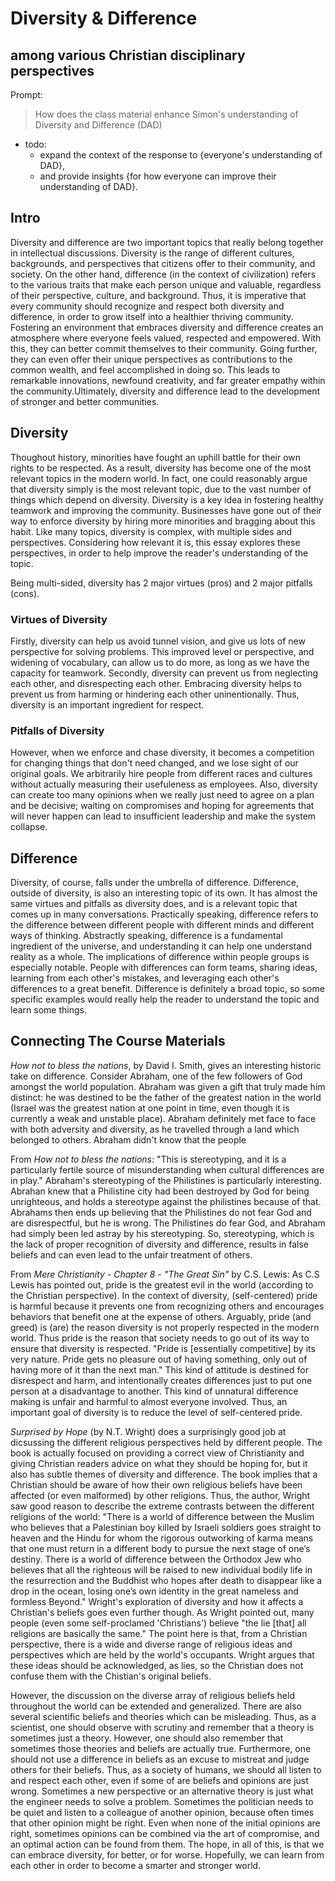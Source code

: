 
# Diversity & Difference
## among various Christian disciplinary perspectives

Prompt:
> How does the class material enhance Simon's understanding of Diversity and Difference (DAD)
* todo:
  * expand the context of the response to {everyone's understanding of DAD},
  * and provide insights {for how everyone can improve their understanding of DAD}.


## Intro
Diversity and difference are two important topics that really belong together in intellectual discussions. Diversity is the range of different cultures, backgrounds, and perspectives that citizens offer to their community, and society. On the other hand, difference (in the context of civilization) refers to the various traits that make each person unique and valuable, regardless of their perspective, culture, and background. Thus, it is imperative that every community should recognize and respect both diversity and difference, in order to grow itself into a healthier thriving community. Fostering an environment that embraces diversity and difference creates an atmosphere where everyone feels valued, respected and empowered. With this, they can better commit themselves to their community. Going further, they can even offer their unique perspectives as contributions to the common wealth, and feel accomplished in doing so. This leads to remarkable innovations, newfound creativity, and far greater empathy within the community.Ultimately, diversity and difference lead to the development of stronger and better communities.


## Diversity
Thoughout history, minorities have fought an uphill battle for their own rights to be respected. As a result, diversity has become one of the most relevant topics in the modern world. In fact, one could reasonably argue that diversity simply is the most relevant topic, due to the vast number of things which depend on diversity. Diversity is a key idea in fostering healthy teamwork and improving the community. Businesses have gone out of their way to enforce diversity by hiring more minorities and bragging about this habit. Like many topics, diversity is complex, with multiple sides and perspectives. Considering how relevant it is, this essay explores these perspectives, in order to help improve the reader's understanding of the topic.

Being multi-sided, diversity has 2 major virtues (pros) and 2 major pitfalls (cons).

### Virtues of Diversity
Firstly, diversity can help us avoid tunnel vision, and give us lots of new perspective for solving problems. This improved level or perspective, and widening of vocabulary, can allow us to do more, as long as we have the capacity for teamwork. Secondly, diversity can prevent us from neglecting each other, and disrespecting each other. Embracing diversity helps to prevent us from harming or hindering each other uninentionally. Thus, diversity is an important ingredient for respect.

### Pitfalls of Diversity
However, when we enforce and chase diversity, it becomes a competition for changing things that don't need changed, and we lose sight of our original goals. We arbitrarily hire people from different races and cultures without actually measuring their usefuleness as employees. Also, diversity can create too many opinions when we really just need to agree on a plan and be decisive; waiting on compromises and hoping for agreements that will never happen can lead to insufficient leadership and make the system collapse.

## Difference
Diversity, of course, falls under the umbrella of difference. Difference, outside of diversity, is also an interesting topic of its own. It has almost the same virtues and pitfalls as diversity does, and is a relevant topic that comes up in many conversations. Practically speaking, difference refers to the difference between different people with different minds and different ways of thinking. Abstractly speaking, difference is a fundamental ingredient of the universe, and understanding it can help one understand reality as a whole. The implications of difference within people groups is especially notable. People with differences can form teams, sharing ideas, learning from each other's mistakes, and leveraging each other's differences to a great benefit. Difference is definitely a broad topic, so some specific examples would really help the reader to understand the topic and learn some things.

## Connecting The Course Materials

*How not to bless the nations*, by David I. Smith, gives an interesting historic take on difference. Consider Abraham, one of the few followers of God amongst the world population. Abraham was given a gift that truly made him distinct: he was destined to be the father of the greatest nation in the world (Israel was the greatest nation at one point in time, even though it is currently a weak and unstable place). Abraham definitely met face to face with both adversity and diversity, as he travelled through a land which belonged to others. Abraham didn't know that the people 

From *How not to bless the nations*:
  "This is stereotyping, and it is a particularly fertile source of misunderstanding when cultural differences are in play." Abraham's stereotyping of the Philistines is particularly interesting. Abrahan knew that a Philistine city had been destroyed by God for being unrighteous, and holds a stereotype against the philistines because of that. Abrahams then ends up believing that the Philistines do not fear God and are disrespectful, but he is wrong. The Philistines do fear God, and Abraham had simply been led astray by his stereotyping. So, stereotyping, which is the lack of proper recognition of diversity and difference, results in false beliefs and can even lead to the unfair treatment of others.

From *Mere Christianity - Chapter 8 - "The Great Sin"* by C.S. Lewis:
  As C.S Lewis has pointed out, pride is the greatest evil in the world (according to the Christian perspective). In the context of diversity, (self-centered) pride is harmful because it prevents one from recognizing others and encourages behaviors that benefit one at the expense of others. Arguably, pride (and greed) is (are) the reason diversity is not properly respected in the modern world. Thus pride is the reason that society needs to go out of its way to ensure that diversity is respected. "Pride is [essentially competitive] by its very nature. Pride gets no pleasure out of having something, only out of having more of it than the next man." This kind of attitude is destined for disrespect and harm, and intentionally creates differences just to put one person at a disadvantage to another. This kind of unnatural difference making is unfair and harmful to almost everyone involved. Thus, an important goal of diversity is to reduce the level of self-centered pride.

*Surprised by Hope* (by N.T. Wright) does a surprisingly good job at dicsussing the different religious perspectives held by different people. The book is actually focused on providing a correct view of Christianity and giving Christian readers advice on what they should be hoping for, but it also has subtle themes of diversity and difference. The book implies that a Christian should be aware of how their own religious beliefs have been affected (or even malformed) by other religions. Thus, the author, Wright saw good reason to describe the extreme contrasts between the different religions of the world: "There is a world of difference between the Muslim who believes that a Palestinian boy killed by Israeli soldiers goes straight to heaven and the Hindu for whom the rigorous outworking of karma means that one must return in a different body to pursue the next stage of one’s destiny. There is a world of difference between the Orthodox Jew who believes that all the righteous will be raised to new individual bodily life in the resurrection and the Buddhist who hopes after death to disappear like a drop in the ocean, losing one’s own identity in the great nameless and formless Beyond." Wright's exploration of diversity and how it affects a Christian's beliefs goes even further though. As Wright pointed out, many people (even some self-proclamed 'Christians') believe "the lie [that] all religions are basically the same." The point here is that, from a Christian perspective, there is a wide and diverse range of religious ideas and perspectives which are held by the world's occupants. Wright argues that these ideas should be acknowledged, as lies, so the Christian does not confuse them with the Chistian's original beliefs.

However, the discussion on the diverse array of religious beliefs held throughout the world can be extended and generalized. There are also several scientific beliefs and theories which can be misleading. Thus, as a scientist, one should observe with scrutiny and remember that a theory is sometimes just a theory. However, one should also remember that sometimes those theories and beliefs are actually true. Furthermore, one should not use a difference in beliefs as an excuse to mistreat and judge others for their beliefs. Thus, as a society of humans, we should all listen to and respect each other, even if some of are beliefs and opinions are just wrong. Sometimes a new perspective or an alternative theory is just what the engineer needs to solve a problem. Sometimes the politician needs to be quiet and listen to a colleague of another opinion, because often times that other opinion might be right. Even when none of the initial opinions are right, sometimes opinions can be combined via the art of compromise, and an optimal action can be found from them. The hope, in all of this, is that we can embrace diversity, for better, or for worse. Hopefully, we can learn from each other in order to become a smarter and stronger world.




